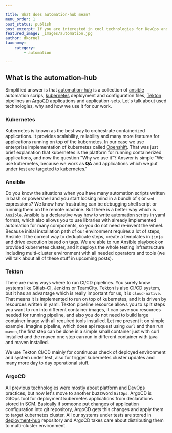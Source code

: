 ```yaml
---

title: What does automation-hub mean?
menu_order: 1
post_status: publish
post_excerpt: If you are interested in cool technologies for DevOps and automation like Ansible, Tekton, or ArgoCD, check out this introduction to our project.
featured_image: _images/automation.jpg
author: dkornel
taxonomy:
    category:
        - automation

---
```


## What is the automation-hub
Simplified answer is that [automation-hub](https://github.com/skodjob/automation-hub) is a collection of [ansible](https://www.ansible.com/) automation scrips, [kubernetes](https://kubernetes.io/)
deployment and configuration files, [Tekton](https://tekton.dev/) pipelines an [ArgoCD](https://argo-cd.readthedocs.io/en/stable/) applications and application-sets. Let's talk about used technologies,
why and how we use it for our work.

### Kubernetes
Kubernetes is known as the best way to orchestrate containerized applications. It provides scalability, reliability and many more features for applications running on top of the kubernetes.
In our case we use enterprise implementation of kubernetes called [Openshift](https://www.redhat.com/en/technologies/cloud-computing/openshift/container-platform). That was just brief explanation
that kubernetes is the platform for running containerized applications, and now the question "Why we use it"? Answer is simple
"We use kubernetes, because we work as **QA** and applications which we put under test are targeted to kubernetes."

### Ansible
Do you know the situations when you have many automation scripts written in bash or powershell and you start loosing mind
in a bunch of `$` or `sed` expressions? We know how frustrating can be debugging shell script or running them on the remote machine.
But there is a better way which is `Ansible`. Ansible is a declarative way how to write automation scrips in yaml format, which also allows you to use
libraries with already implemented automation for many components, so you do not need re-invent the wheel. Because initial installation path
of our environment requires a lot of steps, Ansible it the correct way to deduplicate steps, create a templates in `jinja` and drive
execution based on tags. We are able to run Ansible playbook on provided kubernetes cluster, and it deploys the whole
testing infrastructure including multi-cluster environment with all needed operators and tools (we will talk about all of these stuff in upcoming posts). 

### Tekton
There are many ways where to run CI/CD pipelines. You surely know systems like Gitlab-CI, Jenkins or TeamCity. Tekton is also CI/CD system,
but it has an advantage which is really important for us, it is `cloud-native`. That means it is implemented to run on top of kubernetes, and it is driven by resources written in yaml.
Tekton pipeline resource allows you to split steps you want to run into different container images, it can save you
resources needed for running pipeline, and also you do not need to build large container image with all required tools installed. Let me
present it on simple example. Imagine pipeline, which does api request using `curl` and then run `maven`, the first step can be done in a
simple small container just with curl installed and the maven one step can run in different container with java and maven installed.

We use Tekton CI/CD mainly for continuous check of deployed environment and system under test, also for trigger kubernetes cluster updates and many more
day to day operational stuff.

### ArgoCD
All previous technologies were mostly about platform and DevOps practices, but now let's move to another buzzword `GitOps`.
ArgoCD is GitOps tool for deployment kubernetes applications from declarations stored in SCM. Basically if someone put changes
of application configuration into git repository, ArgoCD gets this changes and apply them to target kubernetes cluster. All our
systems under tests are stored in [deployment-hub](https://github.com/skodjob/deployment-hub) repository and ArgoCD takes care about distributing
them to multi-cluster environment.
